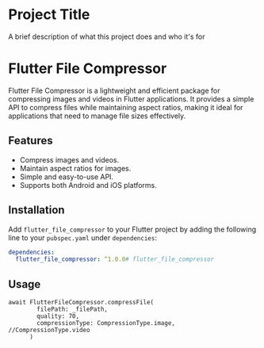 
# Project Title

A brief description of what this project does and who it's for

# Flutter File Compressor

Flutter File Compressor is a lightweight and efficient package for compressing images and videos in Flutter applications. It provides a simple API to compress files while maintaining aspect ratios, making it ideal for applications that need to manage file sizes effectively.

## Features

- Compress images and videos.
- Maintain aspect ratios for images.
- Simple and easy-to-use API.
- Supports both Android and iOS platforms.

## Installation

Add `flutter_file_compressor` to your Flutter project by adding the following line to your `pubspec.yaml` under `dependencies`:

```yaml
dependencies:
  flutter_file_compressor: ^1.0.0# flutter_file_compressor
```

## Usage

```usage
await FlutterFileCompressor.compressFile(
        filePath: _filePath,
        quality: 70,
        compressionType: CompressionType.image, //CompressionType.video
      )
